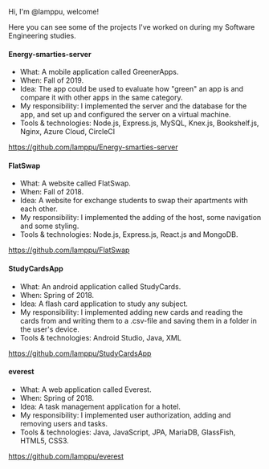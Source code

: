 <!---
lamppu/lamppu is a ✨ special ✨ repository because its `README.md` (this file) appears on your GitHub profile.
You can click the Preview link to take a look at your changes.
--->
Hi, I'm @lamppu, welcome!

Here you can see some of the projects I've worked on during my Software Engineering studies.

#### Energy-smarties-server
- What: A mobile application called GreenerApps.
- When: Fall of 2019.
- Idea: The app could be used to evaluate how "green" an app is and compare it with other apps in the same category.
- My responsibility: I implemented the server and the database for the app, and set up and configured the server on a virtual machine.
- Tools & technologies: Node.js, Express.js, MySQL, Knex.js, Bookshelf.js, Nginx, Azure Cloud, CircleCI

https://github.com/lamppu/Energy-smarties-server

#### FlatSwap
- What: A website called FlatSwap.
- When: Fall of 2018.
- Idea: A website for exchange students to swap their apartments with each other.
- My responsibility: I implemented the adding of the host, some navigation and some styling.
- Tools & technologies: Node.js, Express.js, React.js and MongoDB.

https://github.com/lamppu/FlatSwap

#### StudyCardsApp
- What: An android application called StudyCards.
- When: Spring of 2018.
- Idea: A flash card application to study any subject.
- My responsibility: I implemented adding new cards and reading the cards from and writing them to a .csv-file and saving them in a folder in the user's device.
- Tools & technologies: Android Studio, Java, XML

https://github.com/lamppu/StudyCardsApp

#### everest
- What: A web application called Everest.
- When: Spring of 2018.
- Idea: A task management application for a hotel.
- My responsibility: I implemented user authorization, adding and removing users and tasks.
- Tools & technologies: Java, JavaScript, JPA, MariaDB, GlassFish, HTML5, CSS3.

https://github.com/lamppu/everest
